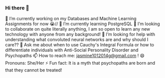 ### Hi there 👋

<!--
**jasmineguru/jasmineguru** is a ✨ _special_ ✨ repository because its `README.md` (this file) appears on your GitHub profile.

Here are some ideas to get you started:

🔭 I’m currently working on my Databases and Machine Learning Assignments for now 😭
🌱 I’m currently learning PostgreSQL
👯 I’m looking to collaborate on quite literally anything, I am so open to learn any new technology with anyone from any background!
🤔 I’m looking for help with understanding what convoluted neural networks are and why should I care??
💬 Ask me about when to use Cauchy's Integral Formula or how to differentiate individuals with Anti-Social Personality Disorder and Psychopaths
📫 How to reach me: jasmine1012014g@gmail.com !
😄 Pronouns: She/Her
⚡ Fun fact: It is a myth that psychopaths are born and that they cannot be treated! 
-->
🔭 I’m currently working on my Databases and Machine Learning Assignments for now 😭//
🌱 I’m currently learning PostgreSQL
👯 I’m looking to collaborate on quite literally anything, I am so open to learn any new technology with anyone from any background!
🤔 I’m looking for help with understanding what convoluted neural networks are and why should I care??
💬 Ask me about when to use Cauchy's Integral Formula or how to differentiate individuals with Anti-Social Personality Disorder and Psychopaths
📫 How to reach me: jasmine1012014g@gmail.com !
😄 Pronouns: She/Her
⚡ Fun fact: It is a myth that psychopaths are born and that they cannot be treated! 
